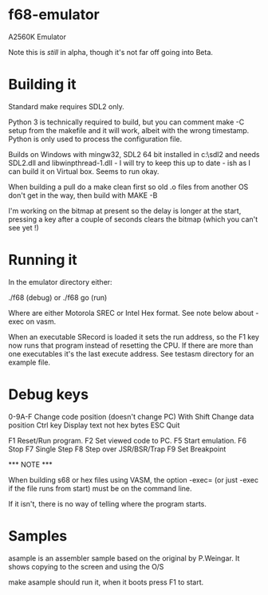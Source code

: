 # f68-emulator
A2560K Emulator

Note this is *still* in alpha, though it's not far off going into Beta.

Building it
===========
Standard make requires SDL2 only. 

Python 3 is technically required to build, but you can comment make -C setup from the makefile and it will work, albeit with the 
wrong timestamp. Python is only used to process the configuration file.

Builds on Windows with mingw32, SDL2 64 bit installed in c:\sdl2 and needs SDL2.dll and libwinpthread-1.dll - I will try to keep this
up to date - ish as I can build it on Virtual box. Seems to run okay. 

When building a pull do a make clean first so old .o files from another OS don't get in the way, then build with MAKE -B

I'm working on the bitmap at present so the delay is longer at the start, pressing a key after a couple of seconds clears the bitmap 
(which you can't see yet !)

Running it
==========

In the emulator directory either: 

./f68 <files>					(debug)
or
./f68 <files> go 				(run)

Where <files> are either Motorola SREC or Intel Hex format. See note below about -exec on vasm.

When an executable SRecord is loaded it sets the run address, so the F1 key now runs that program instead of resetting the CPU. If there are
more than one executables it's the last execute address. See testasm directory for an example file.

Debug keys
==========

0-9A-F 			Change code position (doesn't change PC)
With Shift 		Change data position
Ctrl key 		Display text not hex bytes
ESC 			Quit

F1 				Reset/Run program.
F2 				Set viewed code to PC.
F5 				Start emulation.
F6 				Stop
F7 				Single Step
F8 				Step over JSR/BSR/Trap
F9 				Set Breakpoint

*** NOTE ***

When building s68 or hex files using VASM, the option -exec=<start label> (or just -exec if the file runs from start) must be on the command line.

If it isn't, there is no way of telling where the program starts. 

Samples
=======

asample is an assembler sample based on the original by P.Weingar. It shows copying to the screen and using the O/S

make asample should run it, when it boots press F1 to start.